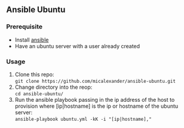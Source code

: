 ## Ansible Ubuntu

### Prerequisite
- Install [ansible](https://docs.ansible.com/ansible/latest/installation_guide/intro_installation.html)
- Have an ubuntu server with a user already created

### Usage
1. Clone this repo:<br /> `git clone https://github.com/micalexander/ansible-ubuntu.git`
2. Change directory into the reop:<br /> `cd ansible-ubuntu/`
3. Run the ansible playbook passing in the ip address of the host to provision where [ip|hostname] is the ip or hostname of the ubuntu server:<br /> `ansible-playbook ubuntu.yml -kK -i "[ip|hostname],"`

